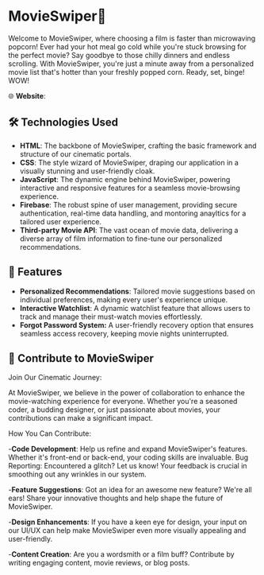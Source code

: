 
# MovieSwiper🚀

Welcome to MovieSwiper, where choosing a film is faster than microwaving popcorn! Ever had your hot meal go cold while you're stuck browsing for the perfect movie? Say goodbye to those chilly dinners and endless scrolling. With MovieSwiper, you're just a minute away from a personalized movie list that's hotter than your freshly popped corn. Ready, set, binge! WOW!




🌐 **Website**: 

## 🛠 Technologies Used

- **HTML**:  The backbone of MovieSwiper, crafting the basic framework and structure of our cinematic portals.
- **CSS**: The style wizard of MovieSwiper, draping our application in a visually stunning and user-friendly cloak.
- **JavaScript**: The dynamic engine behind MovieSwiper, powering interactive and responsive features for a seamless movie-browsing experience.
- **Firebase**: The robust spine of user management, providing secure authentication, real-time data handling, and montoring anayltics for a tailored user experience.
- **Third-party Movie API**: The vast ocean of movie data, delivering a diverse array of film information to fine-tune our personalized recommendations.


## 🌟 Features

- **Personalized Recommendations**: Tailored movie suggestions based on individual preferences, making every user's experience unique.  
- **Interactive Watchlist**: A dynamic watchlist feature that allows users to track and manage their must-watch movies effortlessly.
- **Forgot Password System:** A user-friendly recovery option that ensures seamless access recovery, keeping movie nights uninterrupted.


## 🤝 Contribute to MovieSwiper

Join Our Cinematic Journey:

At MovieSwiper, we believe in the power of collaboration to enhance the movie-watching experience for everyone. Whether you're a seasoned coder, a budding designer, or just passionate about movies, your contributions can make a significant impact.

How You Can Contribute:

-**Code Development**: Help us refine and expand MovieSwiper's features. Whether it's front-end  or back-end, your coding skills are invaluable.
Bug Reporting: Encountered a glitch? Let us know! Your feedback is crucial in smoothing out any wrinkles in our system.

-**Feature Suggestions**: Got an idea for an awesome new feature? We're all ears! Share your innovative thoughts and help shape the future of MovieSwiper.

-**Design Enhancements**: If you have a keen eye for design, your input on our UI/UX can help make MovieSwiper even more visually appealing and user-friendly.

-**Content Creation**: Are you a wordsmith or a film buff? Contribute by writing engaging content, movie reviews, or blog posts.
